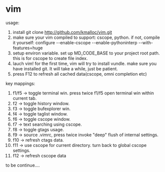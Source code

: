 vim
===

usage:
1. install
   git clone http://github.com/kmalloc/vim.git
2. make sure your vim compiled to support: cscope, python.
   if not, compile it yourself: configure --enable-cscope --enable-pythoninterp --with-features=huge
3. setup environ variable.
   set up MD_CODE_BASE to your project root path. this is for cscope to create file index.
4. lauch vim!
   for the first time, vim will try to install vundle. make sure you have installed git.
   It will take a while, just be patient.
5. press F12 to refresh all cached data(cscope, omni completion etc)

key mappings:

01. f1/f5 -> toggle terminal win. press twice f1/f5 open terminal win within current tab.
02. f2 -> toggle history window.
03. f3 -> toggle bufexplorer win.
04. f4 -> toggle taglist window.
05. f6 -> toggle cscope window.
06. f7 -> text searching using cscope.
06. f8 -> toggle gtags usage.
07. f9 -> source .vimrc, press twice invoke "deep" flush of internal settings.
08. f10 -> refresh ctags data.
09. f11 -> use cscope for current directory. <f11><f11> turn back to global cscope settings.
10. f12 -> refresh cscope data


to be continue....

